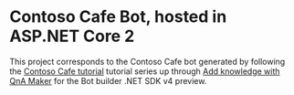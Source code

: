 ﻿# Contoso Cafe Bot, hosted in ASP.NET Core 2

This project corresponds to the Contoso Cafe bot generated by following the
[Contoso Cafe tutorial](https://docs.microsoft.com/en-us/azure/bot-service/bot-builder-tutorial-plan-chatdown?view=azure-bot-service-4.0)
tutorial series up through
[Add knowledge with QnA Maker](https://docs.microsoft.com/en-us/azure/bot-service/bot-builder-tutorial-qna?view=azure-bot-service-4.0)
for the Bot builder .NET SDK v4 preview.
